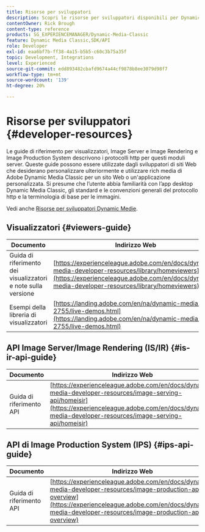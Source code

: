 ```yaml
---
title: Risorse per sviluppatori
description: Scopri le risorse per sviluppatori disponibili per Dynamic Medie.
contentOwner: Rick Brough
content-type: reference
products: SG_EXPERIENCEMANAGER/Dynamic-Media-Classic
feature: Dynamic Media Classic,SDK/API
role: Developer
exl-id: eaa6bf7b-ff38-4a15-b5b5-c60c3b75a35f
topic: Development, Integrations
level: Experienced
source-git-commit: edd893482cbafd9674a44cf9878b8ee3079d98f7
workflow-type: tm+mt
source-wordcount: '139'
ht-degree: 20%

---
```


# Risorse per sviluppatori {#developer-resources}

Le guide di riferimento per visualizzatori, Image Server e Image Rendering e Image Production System descrivono i protocolli http per questi moduli server. Queste guide possono essere utilizzate dagli sviluppatori di siti Web che desiderano personalizzare ulteriormente e utilizzare rich media di Adobe Dynamic Media Classic per un sito Web o un&#39;applicazione personalizzata. Si presume che l’utente abbia familiarità con l’app desktop Dynamic Media Classic, gli standard e le convenzioni generali del protocollo http e la terminologia di base per le immagini.

Vedi anche [Risorse per sviluppatori Dynamic Medie](https://experienceleague.adobe.com/en/docs/dynamic-media-developer-resources).

## Visualizzatori {#viewers-guide}

| Documento | Indirizzo Web |
| --- | --- |
| Guida di riferimento dei visualizzatori e note sulla versione | [https://experienceleague.adobe.com/en/docs/dynamic-media-developer-resources/library/homeviewers](https://experienceleague.adobe.com/en/docs/dynamic-media-developer-resources/library/homeviewers) |
| Esempi della libreria di visualizzatori | [https://landing.adobe.com/en/na/dynamic-media/ctir-2755/live-demos.html](https://landing.adobe.com/en/na/dynamic-media/ctir-2755/live-demos.html) |

## API Image Server/Image Rendering (IS/IR) {#is-ir-api-guide}

| Documento | Indirizzo Web |
| --- | --- |
| Guida di riferimento API | [https://experienceleague.adobe.com/en/docs/dynamic-media-developer-resources/image-serving-api/homeisir](https://experienceleague.adobe.com/en/docs/dynamic-media-developer-resources/image-serving-api/homeisir) |

## API di Image Production System (IPS) {#ips-api-guide}

| Documento | Indirizzo Web |
| --- | --- |
| Guida di riferimento API | [https://experienceleague.adobe.com/en/docs/dynamic-media-developer-resources/image-production-api/c-overview](https://experienceleague.adobe.com/en/docs/dynamic-media-developer-resources/image-production-api/c-overview) |

<!-- ## Image Authoring {#ia}

| Document| Web address |
| --- | --- |
| User Guide | Contact Adobe Dynamic Media Classic technical support for this documentation. |
| Release Notes | Contact Adobe Dynamic Media Classic technical support for this documentation. |

## Dynamic Media Classic API {#dmc-api}

| Document | Web address |
| --- | --- |
| API Reference Guide | Contact Adobe Dynamic Media Classic technical support for documentation. |
 -->










<!-- 

**Web-to-Print**

|Document|Web address|
|--- |--- |
|Reference Guide|[https://www.adobe.com/go/learn_s7_webtoprint_en](https://www.adobe.com/go/learn_s7_webtoprint_en)| 

-->

